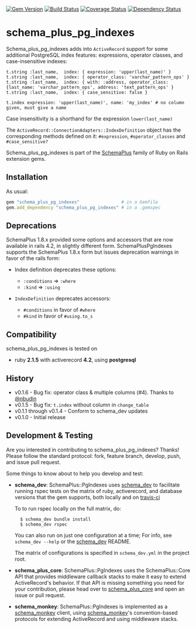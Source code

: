 [![Gem Version](https://badge.fury.io/rb/schema_plus_pg_indexes.svg)](http://badge.fury.io/rb/schema_plus_pg_indexes)
[![Build Status](https://secure.travis-ci.org/SchemaPlus/schema_plus_pg_indexes.svg)](http://travis-ci.org/SchemaPlus/schema_plus_pg_indexes)
[![Coverage Status](https://img.shields.io/coveralls/SchemaPlus/schema_plus_pg_indexes.svg)](https://coveralls.io/r/SchemaPlus/schema_plus_pg_indexes)
[![Dependency Status](https://gemnasium.com/lomba/schema_plus_pg_indexes.svg)](https://gemnasium.com/SchemaPlus/schema_plus_pg_indexes)

# schema_plus_pg_indexes

Schema_plus_pg_indexes adds into `ActiveRecord` support for some additional PostgreSQL index features: expressions, operator classes, and case-insensitive indexes:

    t.string :last_name,  index: { expression: 'upper(last_name)' }
    t.string :last_name,  index: { operator_class: 'varchar_pattern_ops' }
    t.string :last_name,  index: { with: :address, operator_class: {last_name: 'varchar_pattern_ops', address: 'text_pattern_ops' }
    t.string :last_name,  index: { case_sensitive: false }

    t.index expression: 'upper(last_name)', name: 'my_index' # no column given, must give a name

Case insensitivity is a shorthand for the expression `lower(last_name)`

The `ActiveRecord::ConnectionAdapters::IndexDefinition` object has the corresponding methods defined on it: `#expression`, `#operator_classes` and `#case_sensitive?`

Schema_plus_pg_indexes is part of the [SchemaPlus](https://github.com/SchemaPlus/) family of Ruby on Rails extension gems.

## Installation

<!-- SCHEMA_DEV: TEMPLATE INSTALLATION - begin -->
<!-- These lines are auto-inserted from a schema_dev template -->
As usual:

```ruby
gem "schema_plus_pg_indexes"                # in a Gemfile
gem.add_dependency "schema_plus_pg_indexes" # in a .gemspec
```

<!-- SCHEMA_DEV: TEMPLATE INSTALLATION - end -->

## Deprecations

SchemaPlus 1.8.x provided some options and accessors that are now available
in rails 4.2, in slightly different form.  SchemaPlusPgIndexes supports the
SchemaPlus 1.8.x form but issues deprecation warnings in favor of the rails
form:

* Index definition deprecates these options:
  * `:conditions` => `:where`
  * `:kind` => `:using`

* `IndexDefinition` deprecates accessors:
  * `#conditions` in favor of `#where`
  * `#kind` in favor of `#using.to_s`


## Compatibility

schema_plus_pg_indexes is tested on

<!-- SCHEMA_DEV: MATRIX - begin -->
<!-- These lines are auto-generated by schema_dev based on schema_dev.yml -->
* ruby **2.1.5** with activerecord **4.2**, using **postgresql**

<!-- SCHEMA_DEV: MATRIX - end -->

## History

* v0.1.6 - Bug fix: operator class & multiple columns (#4).  Thanks to [@nbudin](https://github.com/nbudin)
* v0.1.5 - Bug fix: `t.index` without column in `change_table`
* v0.1.1 through v0.1.4 - Conform to schema_dev updates
* v0.1.0 - Initial release

## Development & Testing

Are you interested in contributing to schema_plus_pg_indexes?  Thanks!  Please follow
the standard protocol: fork, feature branch, develop, push, and issue pull request.

Some things to know about to help you develop and test:

<!-- SCHEMA_DEV: TEMPLATE USES SCHEMA_DEV - begin -->
<!-- These lines are auto-inserted from a schema_dev template -->
* **schema_dev**:  SchemaPlus::PgIndexes uses [schema_dev](https://github.com/SchemaPlus/schema_dev) to
  facilitate running rspec tests on the matrix of ruby, activerecord, and database
  versions that the gem supports, both locally and on
  [travis-ci](http://travis-ci.org/SchemaPlus/schema_plus_pg_indexes)

  To to run rspec locally on the full matrix, do:

        $ schema_dev bundle install
        $ schema_dev rspec

  You can also run on just one configuration at a time;  For info, see `schema_dev --help` or the [schema_dev](https://github.com/SchemaPlus/schema_dev) README.

  The matrix of configurations is specified in `schema_dev.yml` in
  the project root.


<!-- SCHEMA_DEV: TEMPLATE USES SCHEMA_DEV - end -->
<!-- SCHEMA_DEV: TEMPLATE USES SCHEMA_PLUS_CORE - begin -->
<!-- These lines are auto-inserted from a schema_dev template -->
* **schema_plus_core**: SchemaPlus::PgIndexes uses the SchemaPlus::Core API that
  provides middleware callback stacks to make it easy to extend
  ActiveRecord's behavior.  If that API is missing something you need for
  your contribution, please head over to
  [schema_plus_core](https://github.com/SchemaPlus/schema_plus_core) and open
  an issue or pull request.

<!-- SCHEMA_DEV: TEMPLATE USES SCHEMA_PLUS_CORE - end -->
<!-- SCHEMA_DEV: TEMPLATE USES SCHEMA_MONKEY - begin -->
<!-- These lines are auto-inserted from a schema_dev template -->
* **schema_monkey**: SchemaPlus::PgIndexes is implemented as a
  [schema_monkey](https://github.com/SchemaPlus/schema_monkey) client,
  using [schema_monkey](https://github.com/SchemaPlus/schema_monkey)'s
  convention-based protocols for extending ActiveRecord and using middleware stacks.

<!-- SCHEMA_DEV: TEMPLATE USES SCHEMA_MONKEY - end -->

